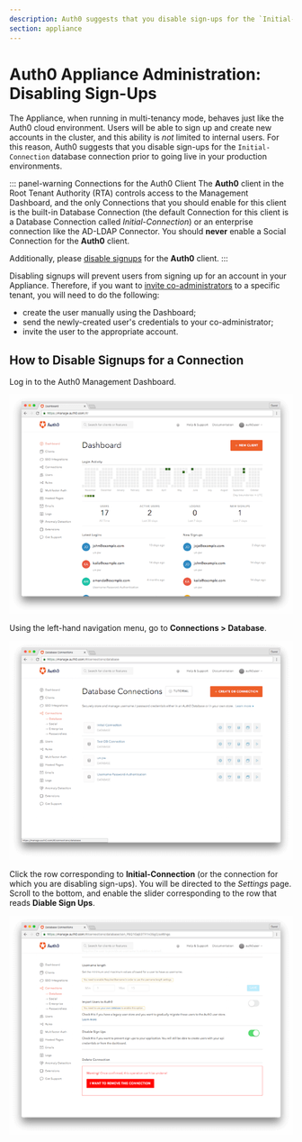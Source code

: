 ```yaml
---
description: Auth0 suggests that you disable sign-ups for the `Initial-Connection` database connection prior to going live in your production environments.
section: appliance
---
```


# Auth0 Appliance Administration: Disabling Sign-Ups

The Appliance, when running in multi-tenancy mode, behaves just like the Auth0 cloud environment. Users will be able to sign up and create new accounts in the cluster, and this ability is *not* limited to internal users. For this reason, Auth0 suggests that you disable sign-ups for the `Initial-Connection` database connection prior to going live in your production environments.

::: panel-warning Connections for the Auth0 Client
The **Auth0** client in the Root Tenant Authority (RTA) controls access to the Management Dashboard, and the only Connections that you should enable for this client is the built-in Database Connection (the default Connection for this client is a Database Connection called *Initial-Connection*) or an enterprise connection like the AD-LDAP Connector. You should **never** enable a Social Connection for the **Auth0** client.

Additionally, please [disable signups](/appliance/admin/disabling-sign-ups) for the **Auth0** client.
:::

Disabling signups will prevent users from signing up for an account in your Appliance. Therefore, if you want to [invite co-administrators](/appliance/admin/inviting-coadmins) to a specific tenant, you will need to do the following:

* create the user manually using the Dashboard;
* send the newly-created user's credentials to your co-administrator;
* invite the user to the appropriate account.

## How to Disable Signups for a Connection

Log in to the Auth0 Management Dashboard.

![](/media/articles/appliance/admin/mgmt-dashboard.png)

Using the left-hand navigation menu, go to **Connections > Database**.

![](/media/articles/appliance/admin/connections.png)

Click the row corresponding to **Initial-Connection** (or the connection for which you are disabling sign-ups). You will be directed to the *Settings* page. Scroll to the bottom, and enable the slider corresponding to the row that reads **Diable Sign Ups**.

![](/media/articles/appliance/admin/disable-sign-ups.png)

